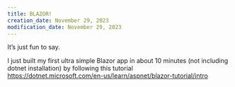 ```yaml
---
title: BLAZOR!
creation_date: November 29, 2023
modification_date: November 29, 2023
---
```

It’s just fun to say.

I just built my first ultra simple Blazor app in about 10 minutes (not including dotnet installation) by following this tutorial https://dotnet.microsoft.com/en-us/learn/aspnet/blazor-tutorial/intro

